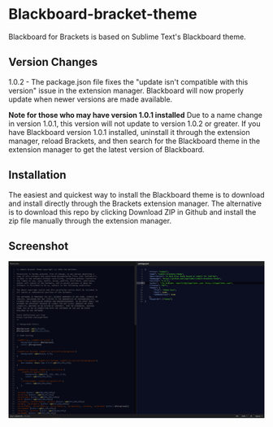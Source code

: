 # Blackboard-bracket-theme

Blackboard for Brackets is based on Sublime Text's Blackboard theme.

## Version Changes

1.0.2 - The package.json file fixes the "update isn't compatible with this version" issue in the extension manager. Blackboard will now properly update when newer versions are made available.

**Note for those who may have version 1.0.1 installed** Due to a name change in version 1.0.1, this version will not update to version 1.0.2 or greater. If you have Blackboard version 1.0.1 installed, uninstall it through the extension manager, reload Brackets, and then search for the Blackboard theme in the extension manager to get the latest version of Blackboard.

## Installation

The easiest and quickest way to install the Blackboard theme is to download and install directly through the Brackets extension manager. The alternative is to download this repo by clicking Download ZIP in Github and install the zip file manually through the extension manager.

## Screenshot

![screen shot](blackboard_screenshot.png)
